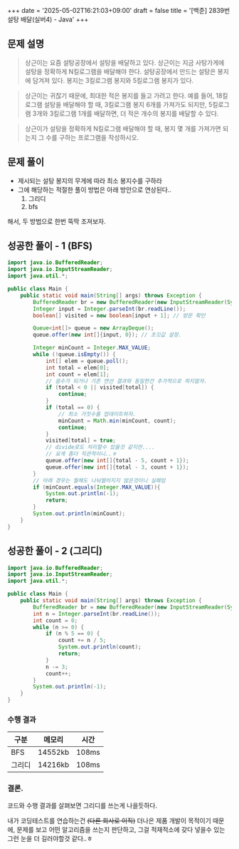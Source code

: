+++
date = '2025-05-02T16:21:03+09:00'
draft = false
title = '[백준] 2839번 설탕 배달(실버4) - Java'
+++

## 문제 설명
> 상근이는 요즘 설탕공장에서 설탕을 배달하고 있다. 상근이는 지금 사탕가게에 설탕을 정확하게 N킬로그램을 배달해야 한다. 설탕공장에서 만드는 설탕은 봉지에 담겨져 있다. 봉지는 3킬로그램 봉지와 5킬로그램 봉지가 있다.

> 상근이는 귀찮기 때문에, 최대한 적은 봉지를 들고 가려고 한다. 예를 들어, 18킬로그램 설탕을 배달해야 할 때, 3킬로그램 봉지 6개를 가져가도 되지만, 5킬로그램 3개와 3킬로그램 1개를 배달하면, 더 적은 개수의 봉지를 배달할 수 있다.

> 상근이가 설탕을 정확하게 N킬로그램 배달해야 할 때, 봉지 몇 개를 가져가면 되는지 그 수를 구하는 프로그램을 작성하시오.

## 문제 풀이
- 제시되는 설탕 봉지의 무게에 따라 최소 봉지수를 구하라
- 그에 해당하는 적절한 풀이 방법은 아래 방안으로 연상된다..
    1. 그리디
    2. bfs

해서, 두 방법으로 한번 뚝딱 조져보자.

## 성공한 풀이 - 1 (BFS)
```java
import java.io.BufferedReader;
import java.io.InputStreamReader;
import java.util.*;

public class Main {
    public static void main(String[] args) throws Exception {
        BufferedReader br = new BufferedReader(new InputStreamReader(System.in));
        Integer input = Integer.parseInt(br.readLine());
        boolean[] visited = new boolean[input + 1]; // 방문 확인

        Queue<int[]> queue = new ArrayDeque();
        queue.offer(new int[]{input, 0}); // 초깃값 설정.

        Integer minCount = Integer.MAX_VALUE;
        while (!queue.isEmpty()) {
            int[] elem = queue.poll();
            int total = elem[0];
            int count = elem[1];
            // 음수가 되거나 기존 연산 결과와 동일한건 추가적으로 하지말자.
            if (total < 0 || visited[total]) {
                continue;
            }
            if (total == 0) {
                // 최소 가짓수를 업데이트하자.
                minCount = Math.min(minCount, count);
                continue;
            }
            visited[total] = true;
            // divide로도 처리할수 있을것 같지만....
            // 요게 좀더 직관적이니..ㅎ
            queue.offer(new int[]{total - 5, count + 1});
            queue.offer(new int[]{total - 3, count + 1});
        }
        // 아래 경우는 뭘해도 나눠떨어지지 않은것이니 실패임
        if (minCount.equals(Integer.MAX_VALUE)){
            System.out.println(-1);
            return;
        }
        System.out.println(minCount);
    }
}
```

## 성공한 풀이 - 2 (그리디)
```java
import java.io.BufferedReader;
import java.io.InputStreamReader;
import java.util.*;

public class Main {
    public static void main(String[] args) throws Exception {
        BufferedReader br = new BufferedReader(new InputStreamReader(System.in));
        int n = Integer.parseInt(br.readLine());
        int count = 0;
        while (n >= 0) {
            if (n % 5 == 0) {
                count += n / 5;
                System.out.println(count);
                return;
            }
            n -= 3;
            count++;
        }
        System.out.println(-1);
    }
}
```
### 수행 결과
|구분|메모리|시간|
|--|--|--|
|BFS|14552kb|108ms|
|그리디|14216kb|108ms|


### 결론.
코드와 수행 결과를 살펴보면 그리디를 쓰는게 나을듯하다.

내가 코딩테스트를 연습하는건 ~~(다른 회사로 이직)~~ 더나은 제품 개발이 목적이기 때문에, 문제를 보고 어떤 알고리즘을 쓰는지 판단하고, 그걸 적재적소에 갖다 넣을수 있는 그런 눈을 더 길러야할것 같다..ㅎ


<!--{{< plantuml id="eg" >}}
Alice -> Bob: test
{{< /plantuml >}}-->